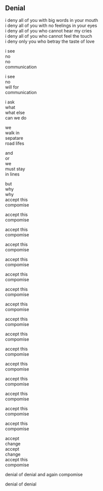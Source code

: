 ## Denial

i deny all of you with big words in your mouth  
i deny all of you with no feelings in your eyes  
i deny all of you who cannot hear my cries  
i deny all of you who cannot feel the touch  
i deny only you who betray the taste of love

i see   
no   
no  
communication  

i see  
no   
will for   
communication  

i ask  
what   
what else   
can we do  

we   
walk in  
sepatare  
road lifes  

and  
or   
we   
must stay  
in lines  

but   
why  
why  
accept this  
compomise  

accept this  
compomise

accept this  
compomise

accept this  
compomise

accept this  
compomise

accept this  
compomise

accept this  
compomise

accept this  
compomise

accept this  
compomise

accept this  
compomise

accept this  
compomise

accept this   
compomise

accept this  
compomise

accept this  
compomise

accept this  
compomise

accept this  
compomise

accept    
change  
accept  
change  
accept this  
compomise  

denial of denial 
and again compomise  

denial of denial

